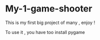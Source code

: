 # My-1-game-shooter
This is my first big project of many , enjoy !

To use it , you have too install pygame
